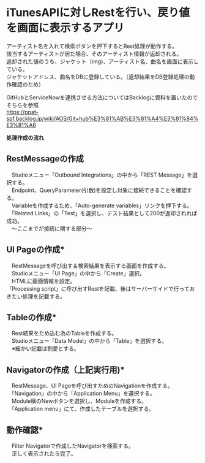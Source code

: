 # iTunesAPIに対しRestを行い、戻り値を画面に表示するアプリ 

アーティスト名を入れて検索ボタンを押下するとRest処理が動作する。  
該当するアーティストが居た場合、そのアーティスト情報が返却される。  
返却された値のうち、ジャケット（img)、アーティスト名、曲名を画面に表示している。  
ジャケットアドレス、曲名をDBに登録している。（返却結果をDB登録処理の動作確認のため）  
 
GitHubとServiceNowを連携させる方法についてはBacklogに資料を置いたのでそちらを参照  
https://ppat-spf.backlog.jp/wiki/AOS/Git+hub%E3%81%AB%E3%81%A4%E3%81%84%E3%81%A6  
  
  
**処理作成の流れ**  

## RestMessageの作成   
　Studioメニュー「Outbound Integrations」の中から「REST Message」を選択する。  
　Endpoint、QueryParameter(引数)を設定し対象に接続できることを確認する。  
　Variableを作成するため、「Auto-generate variables」リンクを押下する。  
　「Related Links」の「Test」を選択し、テスト結果として200が返却されれば成功。  
　～ここまでが接続に関する部分～  
  
  
## UI Pageの作成* 
　RestMessageを呼び出す＆検索結果を表示する画面を作成する。  
　Studioメニュー「UI Page」の中から「Create」選択。  
　HTMLに画面情報を設定。  
  「Processing script」に呼び出すRestを記載、後はサーバーサイドで行っておきたい処理を記載する。   
  
  
## Tableの作成*  
　Rest結果をため込む為のTableを作成する。    
　Studioメニュー「Data Model」の中から「Table」を選択する。  
　※細かい記載は割愛とする。  
  
  
## Navigatorの作成（上記実行用)*  
　RestMessage、UI Pageを呼び出すためのNavigationを作成する。  
　「Navigation」の中から「Application Menu」を選択する。  
　Module横のNewボタンを選択し、Moduleを作成する。  
　「Application menu」にて、作成したテーブルを選択する。  
  
  
## 動作確認*  
　Filter Navigatorで作成したNavigatorを検索する。  
　正しく表示されたら完了。  
